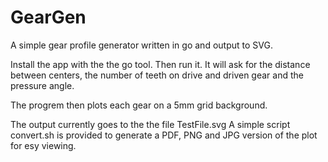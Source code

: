 # GearGen
A simple gear profile generator written in go and output to SVG.

Install the app with the the go tool. Then run it. It will ask for the distance between centers, the number of teeth on drive and driven gear and the pressure angle.

The progrem then plots each gear on a 5mm grid background.

The output currently goes to the the file TestFile.svg A simple script convert.sh is provided to generate a PDF, PNG and JPG version of the plot for esy viewing.

